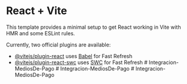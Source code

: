 # React + Vite

This template provides a minimal setup to get React working in Vite with HMR and some ESLint rules.

Currently, two official plugins are available:

- [@vitejs/plugin-react](https://github.com/vitejs/vite-plugin-react/blob/main/packages/plugin-react/README.md) uses [Babel](https://babeljs.io/) for Fast Refresh
- [@vitejs/plugin-react-swc](https://github.com/vitejs/vite-plugin-react-swc) uses [SWC](https://swc.rs/) for Fast Refresh
#   I n t e g r a c i o n - M e d i o s D e - P a g o  
 #   I n t e g r a c i o n - M e d i o s D e - P a g o  
 #   I n t e g r a c i o n - M e d i o s D e - P a g o  
 